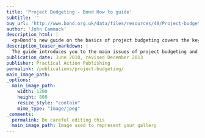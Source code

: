 ```yaml
---
title: 'Project Budgeting - Bond How to guide'
subtitle: ''
buy_url: 'http://www.bond.org.uk/data/files/resources/48/Project-budgeting-How-To-guide-June-2013.pdf'
author: 'John Cammack'
description_html: |
  <p>Bond's new guide on the basics of project budgeting covers the key areas of planning and monitoring budgets, and gives clear guidance on cash flow forecasts and how the end of year financial statements link with the budgeting process. There is checklist of budgeting good practice and details of where to find more information.</p><p>Free download from:<a href="http://www.bond.org.uk/data/files/resources/48/Project-budgeting-How-To-guide-June-2013.pdf" target="_blank"> www.bond.org.uk</a></p>
description_teaser_markdown: |
  The guide introduces you to the main issues of project budgeting and gives you a simple process to follow to get started.
publication_date: June 2010, revised December 2013
publisher: Practical Action Publishing
permalink: /publications/project-budgeting/
main_image_path: 
_options:
  main_image_path:
    width: 1200
    height: 800
    resize_style: "contain"
    mime_type: "image/jpeg"
_comments:
  permalink: Be careful editing this
  main_image_path: Image used to represent your gallery
---
```

